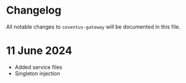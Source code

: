 # Changelog

All notable changes to `coventus-gateway` will be documented in this file.

# 11 June 2024
* Added service files
* Singleton injection
